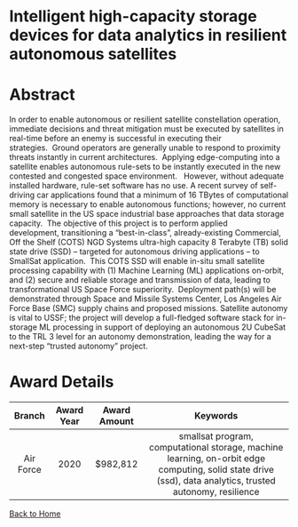 
Intelligent high-capacity storage devices for data analytics in resilient autonomous satellites
===============================================================================================

# Abstract


In order to enable autonomous or resilient satellite constellation operation, immediate decisions and threat mitigation must be executed by satellites in real-time before an enemy is successful in executing their strategies.  Ground operators are generally unable to respond to proximity threats instantly in current architectures.  Applying edge-computing into a satellite enables autonomous rule-sets to be instantly executed in the new contested and congested space environment.   However, without adequate installed hardware, rule-set software has no use. A recent survey of self-driving car applications found that a minimum of 16 TBytes of computational memory is necessary to enable autonomous functions; however, no current small satellite in the US space industrial base approaches that data storage capacity.  The objective of this project is to perform applied development, transitioning a “best-in-class”, already-existing Commercial, Off the Shelf (COTS) NGD Systems ultra-high capacity 8 Terabyte (TB) solid state drive (SSD) – targeted for autonomous driving applications – to SmallSat application.  This COTS SSD will enable in-situ small satellite processing capability with (1) Machine Learning (ML) applications on-orbit, and (2) secure and reliable storage and transmission of data, leading to transformational US Space Force superiority.  Deployment path(s) will be demonstrated through Space and Missile Systems Center, Los Angeles Air Force Base (SMC) supply chains and proposed missions. Satellite autonomy is vital to USSF; the project will develop a full-fledged software stack for in-storage ML processing in support of deploying an autonomous 2U CubeSat to the TRL 3 level for an autonomy demonstration, leading the way for a next-step “trusted autonomy” project.  

# Award Details

|Branch|Award Year|Award Amount|Keywords|
| :---: | :---: | :---: | :---: |
|Air Force|2020|$982,812|smallsat program, computational storage, machine learning, on-orbit edge computing, solid state drive (ssd), data analytics, trusted autonomy, resilience|
  
  


[Back to Home](https://github.com/chrischow/dod_sbir_awards/Reports/DJ/#1634)